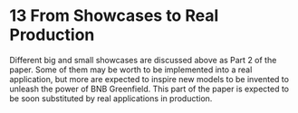 # 13 From Showcases to Real Production

Different big and small showcases are discussed above as Part 2 of the
paper. Some of them may be worth to be implemented into a real
application, but more are expected to inspire new models to be invented
to unleash the power of BNB Greenfield. This part of the paper is
expected to be soon substituted by real applications in production.
